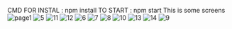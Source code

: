 CMD FOR  INSTAL : npm install
TO START : npm start
This is some screens
![page1](https://github.com/ikhlas1936/GestionTableau/assets/129891260/6b1f57be-7401-409f-9426-a53ee7ce73ea)
![5](https://github.com/ikhlas1936/GestionTableau/assets/129891260/7cf31db4-8be4-4f58-9a84-647efc61a285)
![11](https://github.com/ikhlas1936/GestionTableau/assets/129891260/0895f8ad-b351-4427-9bd8-862403e2211d)
![12](https://github.com/ikhlas1936/GestionTableau/assets/129891260/34a4e6dd-22a2-473d-a74c-ca065bcd56d3)
![6](https://github.com/ikhlas1936/GestionTableau/assets/129891260/049772f9-16cf-4f6f-9699-2e46d91baccf)
![7](https://github.com/ikhlas1936/GestionTableau/assets/129891260/ddf410c7-1977-4958-a172-a055f78d9810)
![8](https://github.com/ikhlas1936/GestionTableau/assets/129891260/dd30b4aa-6ff1-4148-9177-8e2f821d0f7b)
![10](https://github.com/ikhlas1936/GestionTableau/assets/129891260/b5f83aab-be00-4185-a15b-07d11321f3b0)
![13](https://github.com/ikhlas1936/GestionTableau/assets/129891260/3e37f66a-7749-4bb9-b576-cc2cce426d8e)
![14](https://github.com/ikhlas1936/GestionTableau/assets/129891260/36b5a5b5-7fac-4ad6-8530-ddceb99415c0)
![9](https://github.com/ikhlas1936/GestionTableau/assets/129891260/c6bd5f06-94d6-4038-b376-3108a0f67bec)




